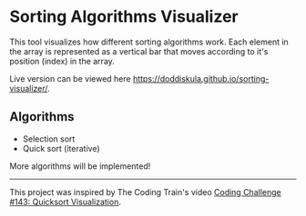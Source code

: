 # Sorting Algorithms Visualizer
This tool visualizes how different sorting algorithms work. Each element in the array is represented as a vertical bar that moves according to it's position (index) in the array.


Live version can be viewed here https://doddiskula.github.io/sorting-visualizer/.

## Algorithms
- Selection sort
- Quick sort (iterative)

More algorithms will be implemented!

---

This project was inspired by The Coding Train's video [Coding Challenge #143​: Quicksort Visualization](https://www.youtube.com/watch?v=eqo2LxRADhU&ab_channel=TheCodingTrain).
